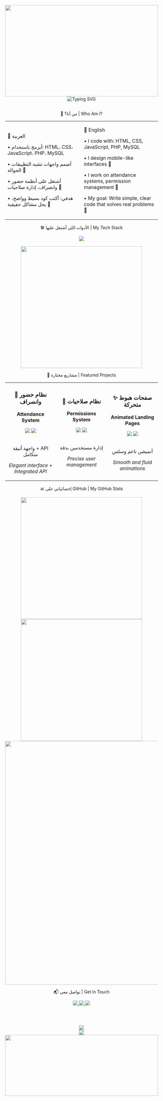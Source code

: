<div align="center">

<!-- Animated Header -->

<img width="100%" height="300" src="https://capsule-render.vercel.app/api?type=waving&color=gradient&customColorList=6,11,20&height=300&section=header&text=Younis%20Dany%20|%20يونس%20ضاعني&fontSize=50&fontColor=fff&animation=twinkling&fontAlignY=40&desc=Systems%20Programmer%20%26%20Frontend%20Developer&descAlignY=60&descSize=20"/>

</div>

<!-- Typing Animation -->

<div align="center">
  <img src="https://readme-typing-svg.herokuapp.com?font=Fira+Code&size=22&duration=3000&pause=1000&color=58A6FF&center=true&vCenter=true&multiline=true&width=600&height=100&lines=مرحباً%2C+أنا+يونس+ضاعني+👋;Hello%2C+I'm+Younis+Dany+👋;مبرمج+أنظمة+ومطور+واجهات;Systems+Programmer+%26+Frontend+Developer" alt="Typing SVG" />
</div>

<br>

<!-- About Me Section -->

<div align="center">

🧠 من أنا؟ | Who Am I?

<table>
<tr>
<td width="50%">

🔧 العربية

•
أبرمج باستخدام: HTML، CSS، JavaScript، PHP، MySQL

•
أصمم واجهات تشبه التطبيقات الجوالة 📱

•
أشتغل على أنظمة حضور وانصراف، إدارة صلاحيات 🧩

•
هدفي: أكتب كود بسيط وواضح، يحل مشاكل حقيقية 🚀

</td>
<td width="50%">

🔧 English

•
I code with: HTML, CSS, JavaScript, PHP, MySQL

•
I design mobile-like interfaces 📱

•
I work on attendance systems, permission management 🧩

•
My goal: Write simple, clear code that solves real problems 🚀

</td>
</tr>
</table>

</div>

<!-- Skills Section with Animation -->

<div align="center">

🛠️ الأدوات اللي أشتغل عليها | My Tech Stack

<div>
  <img src="https://skillicons.dev/icons?i=html,css,js,php,mysql,git&theme=dark" />
</div>

<br>

<!-- Animated Skill Bars -->

<img src="https://github-readme-stats.vercel.app/api/top-langs/?username=YounisDany&layout=compact&theme=tokyonight&hide_border=true&bg_color=0D1117&title_color=58A6FF&text_color=C9D1D9" width="400"/>

</div>

<!-- Projects Section -->

<div align="center">

🚀 مشاريع مختارة | Featured Projects

<table>
<tr>
<td width="33%">
<div align="center">
<h3>🏢 نظام حضور وانصراف</h3>
<p><strong>Attendance System</strong></p>
<img src="https://img.shields.io/badge/PHP-777BB4?style=for-the-badge&logo=php&logoColor=white"/>
<img src="https://img.shields.io/badge/MySQL-4479A1?style=for-the-badge&logo=mysql&logoColor=white"/>
<br><br>
<p>واجهة أنيقة + API متكامل</p>
<p><em>Elegant interface + Integrated API</em></p>
</div>
</td>

<td width="33%">
<div align="center">
<h3>🔐 نظام صلاحيات</h3>
<p><strong>Permissions System</strong></p>
<img src="https://img.shields.io/badge/JavaScript-F7DF1E?style=for-the-badge&logo=javascript&logoColor=black"/>
<img src="https://img.shields.io/badge/PHP-777BB4?style=for-the-badge&logo=php&logoColor=white"/>
<br><br>
<p>إدارة مستخدمين بدقة</p>
<p><em>Precise user management</em></p>
</div>
</td>

<td width="33%">
<div align="center">
<h3>✨ صفحات هبوط متحركة</h3>
<p><strong>Animated Landing Pages</strong></p>
<img src="https://img.shields.io/badge/GSAP-88CE02?style=for-the-badge&logo=greensock&logoColor=white"/>
<img src="https://img.shields.io/badge/CSS3-1572B6?style=for-the-badge&logo=css3&logoColor=white"/>
<br><br>
<p>أنميشن ناعم وسلس</p>
<p><em>Smooth and fluid animations</em></p>
</div>
</td>
</tr>
</table>

</div>

<!-- GitHub Stats -->

<div align="center">

📊 إحصائياتي على GitHub | My GitHub Stats

<img src="https://github-readme-stats.vercel.app/api?username=YounisDany&show_icons=true&theme=tokyonight&hide_border=true&bg_color=0D1117&title_color=58A6FF&icon_color=58A6FF&text_color=C9D1D9" width="400"/>

<img src="https://github-readme-streak-stats.herokuapp.com/?user=YounisDany&theme=tokyonight&hide_border=true&background=0D1117&stroke=58A6FF&ring=58A6FF&fire=FF6B6B&currStreakLabel=58A6FF" width="400"/>

<!-- Activity Graph -->

<img src="https://github-readme-activity-graph.vercel.app/graph?username=YounisDany&theme=tokyo-night&hide_border=true&bg_color=0D1117&color=58A6FF&line=58A6FF&point=FF6B6B" width="800"/>

</div>

<!-- Contact Section -->

<div align="center">

📬 تواصل معي | Get In Touch

<a href="https://younis-dany.com">
  <img src="https://img.shields.io/badge/Website-4285F4?style=for-the-badge&logo=google-chrome&logoColor=white"/>
</a>
<a href="mailto:contact@younis-dany.com">
  <img src="https://img.shields.io/badge/Email-D14836?style=for-the-badge&logo=gmail&logoColor=white"/>
</a>
<a href="https://linkedin.com/in/younis-dany">
  <img src="https://img.shields.io/badge/LinkedIn-0077B5?style=for-the-badge&logo=linkedin&logoColor=white"/>
</a>

<br><br>

<!-- Quote -->

<img src="https://quotes-github-readme.vercel.app/api?type=horizontal&theme=tokyonight&quote=أؤمن%20أن%20البساطة%20في%20الكود%2C%20والوضوح%20في%20النظام%2c%20هما%20مفتاح%20البرمجة%20الذكية&author=يونس%20ضاعني"/>

</div>

<!-- Visitor Counter -->

<div align="center">

<img src="https://komarev.com/ghpvc/?username=YounisDany&style=for-the-badge&color=58A6FF&label=Profile+Views"/>

</div>

<!-- Footer Wave -->

<div align="center">
<img width="100%" height="200" src="https://capsule-render.vercel.app/api?type=waving&color=gradient&customColorList=6,11,20&height=200&section=footer&animation=twinkling"/>
</div>

<!-- Snake Animation -->

<div align="center">











</div>

